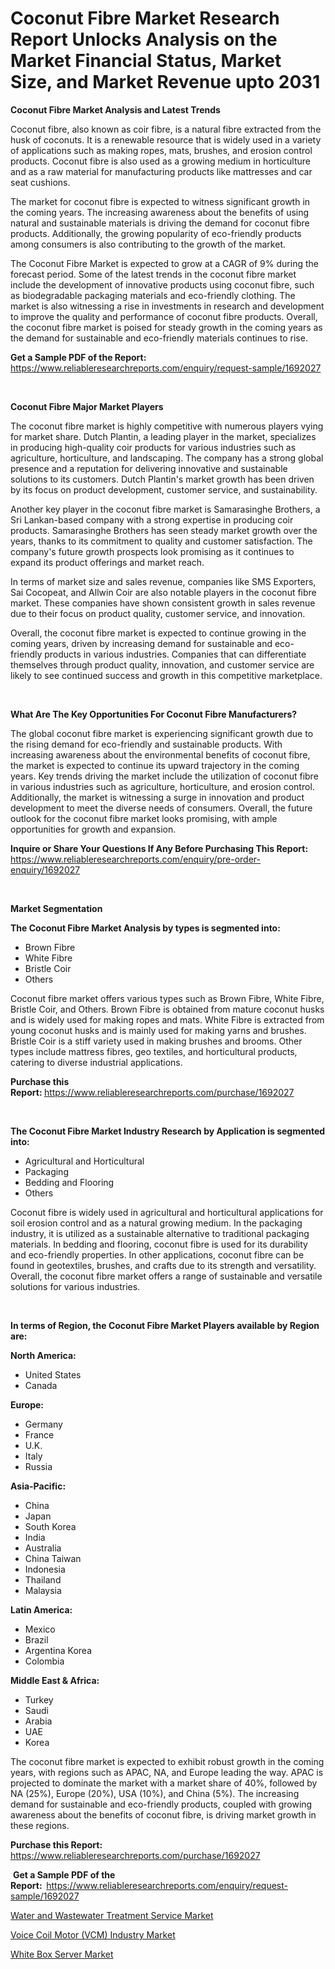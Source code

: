 <p><h1>Coconut Fibre Market Research Report Unlocks Analysis on the Market Financial Status, Market Size, and Market Revenue upto 2031</h1></p><p><strong>Coconut Fibre Market Analysis and Latest Trends</strong></p>
<p><p>Coconut fibre, also known as coir fibre, is a natural fibre extracted from the husk of coconuts. It is a renewable resource that is widely used in a variety of applications such as making ropes, mats, brushes, and erosion control products. Coconut fibre is also used as a growing medium in horticulture and as a raw material for manufacturing products like mattresses and car seat cushions.</p><p>The market for coconut fibre is expected to witness significant growth in the coming years. The increasing awareness about the benefits of using natural and sustainable materials is driving the demand for coconut fibre products. Additionally, the growing popularity of eco-friendly products among consumers is also contributing to the growth of the market.</p><p>The Coconut Fibre Market is expected to grow at a CAGR of 9% during the forecast period. Some of the latest trends in the coconut fibre market include the development of innovative products using coconut fibre, such as biodegradable packaging materials and eco-friendly clothing. The market is also witnessing a rise in investments in research and development to improve the quality and performance of coconut fibre products. Overall, the coconut fibre market is poised for steady growth in the coming years as the demand for sustainable and eco-friendly materials continues to rise.</p></p>
<p><strong>Get a Sample PDF of the Report:&nbsp;</strong> <a href="https://www.reliableresearchreports.com/enquiry/request-sample/1692027">https://www.reliableresearchreports.com/enquiry/request-sample/1692027</a></p>
<p>&nbsp;</p>
<p><strong>Coconut Fibre Major Market Players</strong></p>
<p><p>The coconut fibre market is highly competitive with numerous players vying for market share. Dutch Plantin, a leading player in the market, specializes in producing high-quality coir products for various industries such as agriculture, horticulture, and landscaping. The company has a strong global presence and a reputation for delivering innovative and sustainable solutions to its customers. Dutch Plantin's market growth has been driven by its focus on product development, customer service, and sustainability.</p><p>Another key player in the coconut fibre market is Samarasinghe Brothers, a Sri Lankan-based company with a strong expertise in producing coir products. Samarasinghe Brothers has seen steady market growth over the years, thanks to its commitment to quality and customer satisfaction. The company's future growth prospects look promising as it continues to expand its product offerings and market reach.</p><p>In terms of market size and sales revenue, companies like SMS Exporters, Sai Cocopeat, and Allwin Coir are also notable players in the coconut fibre market. These companies have shown consistent growth in sales revenue due to their focus on product quality, customer service, and innovation.</p><p>Overall, the coconut fibre market is expected to continue growing in the coming years, driven by increasing demand for sustainable and eco-friendly products in various industries. Companies that can differentiate themselves through product quality, innovation, and customer service are likely to see continued success and growth in this competitive marketplace.</p></p>
<p>&nbsp;</p>
<p><strong>What Are The Key Opportunities For Coconut Fibre Manufacturers?</strong></p>
<p><p>The global coconut fibre market is experiencing significant growth due to the rising demand for eco-friendly and sustainable products. With increasing awareness about the environmental benefits of coconut fibre, the market is expected to continue its upward trajectory in the coming years. Key trends driving the market include the utilization of coconut fibre in various industries such as agriculture, horticulture, and erosion control. Additionally, the market is witnessing a surge in innovation and product development to meet the diverse needs of consumers. Overall, the future outlook for the coconut fibre market looks promising, with ample opportunities for growth and expansion.</p></p>
<p><strong>Inquire or Share Your Questions If Any Before Purchasing This Report:</strong> <a href="https://www.reliableresearchreports.com/enquiry/pre-order-enquiry/1692027">https://www.reliableresearchreports.com/enquiry/pre-order-enquiry/1692027</a></p>
<p>&nbsp;</p>
<p><strong>Market Segmentation</strong></p>
<p><strong>The Coconut Fibre Market Analysis by types is segmented into:</strong></p>
<p><ul><li>Brown Fibre</li><li>White Fibre</li><li>Bristle Coir</li><li>Others</li></ul></p>
<p><p>Coconut fibre market offers various types such as Brown Fibre, White Fibre, Bristle Coir, and Others. Brown Fibre is obtained from mature coconut husks and is widely used for making ropes and mats. White Fibre is extracted from young coconut husks and is mainly used for making yarns and brushes. Bristle Coir is a stiff variety used in making brushes and brooms. Other types include mattress fibres, geo textiles, and horticultural products, catering to diverse industrial applications.</p></p>
<p><strong>Purchase this Report:&nbsp;</strong><a href="https://www.reliableresearchreports.com/purchase/1692027">https://www.reliableresearchreports.com/purchase/1692027</a></p>
<p>&nbsp;</p>
<p><strong>The Coconut Fibre Market Industry Research by Application is segmented into:</strong></p>
<p><ul><li>Agricultural and Horticultural</li><li>Packaging</li><li>Bedding and Flooring</li><li>Others</li></ul></p>
<p><p>Coconut fibre is widely used in agricultural and horticultural applications for soil erosion control and as a natural growing medium. In the packaging industry, it is utilized as a sustainable alternative to traditional packaging materials. In bedding and flooring, coconut fibre is used for its durability and eco-friendly properties. In other applications, coconut fibre can be found in geotextiles, brushes, and crafts due to its strength and versatility. Overall, the coconut fibre market offers a range of sustainable and versatile solutions for various industries.</p></p>
<p>&nbsp;</p>
<p><strong>In terms of Region, the Coconut Fibre Market Players available by Region are:</strong></p>
<p>
    <p> <strong> North America: </strong>
        <ul>
            <li>United States</li>
            <li>Canada</li>
        </ul>
        </p> 
    <p> <strong> Europe: </strong>
        <ul>
            <li>Germany</li>
            <li>France</li>
            <li>U.K.</li>
            <li>Italy</li>
            <li>Russia</li>
        </ul>
        </p> 
    <p> <strong> Asia-Pacific: </strong>
        <ul>
            <li>China</li>
            <li>Japan</li>
            <li>South Korea</li>
            <li>India</li>
            <li>Australia</li>
            <li>China Taiwan</li>
            <li>Indonesia</li>
            <li>Thailand</li>
            <li>Malaysia</li>
        </ul>
        </p> 
    <p> <strong> Latin America: </strong>
        <ul>
            <li>Mexico</li>
            <li>Brazil</li>
            <li>Argentina Korea</li>
            <li>Colombia</li>
        </ul>
        </p> 
    <p> <strong> Middle East & Africa: </strong>
        <ul>
            <li>Turkey</li>
            <li>Saudi</li>
            <li>Arabia</li>
            <li>UAE</li>
            <li>Korea</li>
        </ul>
    </p>
    </p>
<p><p>The coconut fibre market is expected to exhibit robust growth in the coming years, with regions such as APAC, NA, and Europe leading the way. APAC is projected to dominate the market with a market share of 40%, followed by NA (25%), Europe (20%), USA (10%), and China (5%). The increasing demand for sustainable and eco-friendly products, coupled with growing awareness about the benefits of coconut fibre, is driving market growth in these regions.</p></p>
<p><strong>Purchase this Report: </strong><a href="https://www.reliableresearchreports.com/purchase/1692027">https://www.reliableresearchreports.com/purchase/1692027</a></p>
<p>&nbsp;<strong>Get a Sample PDF of the Report:&nbsp;&nbsp;</strong><a href="https://www.reliableresearchreports.com/enquiry/request-sample/1692027">https://www.reliableresearchreports.com/enquiry/request-sample/1692027</a></p>
<p><strong></strong></p>
<p><p><a href="https://view.publitas.com/reportprime-1/water-and-wastewater-treatment-service-market-with-the-goal-of-estimating-the-market-size-and-future-growth-potential-of-various-market-segments-based-on-component-applications-end-user-and-region/">Water and Wastewater Treatment Service Market</a></p><p><a href="https://view.publitas.com/reportprime-1/voice-coil-motor-vcm-industry-market-size-evaluating-its-market-trends-growth-and-projections-2024-2031/">Voice Coil Motor (VCM) Industry Market</a></p><p><a href="https://view.publitas.com/reportprime-1/white-box-server-market-with-the-goal-of-estimating-the-market-size-and-future-growth-potential-of-various-market-segments-based-on-component-applications-end-user-and-region/">White Box Server Market</a></p></p>